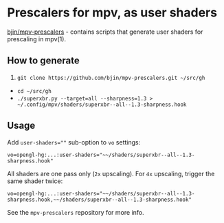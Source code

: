 # Prescalers for mpv, as user shaders

[bjin/mpv-prescalers](https://github.com/bjin/mpv-prescalers) - contains
scripts that generate user shaders for prescaling in mpv(1).

## How to generate

1. `git clone https://github.com/bjin/mpv-prescalers.git ~/src/gh`
-  `cd ~/src/gh`
-  `./superxbr.py --target=all --sharpness=1.3 > ~/.config/mpv/shaders/superxbr--all--1.3-sharpness.hook`

## Usage

Add `user-shaders=""` sub-option to `vo` settings:

```text
vo=opengl-hg:...:user-shaders="~~/shaders/superxbr--all--1.3-sharpness.hook"
```

All shaders are one pass only (`2x` upscaling). For `4x` upscaling, trigger
the same shader twice:

```text
vo=opengl-hg:...:user-shaders="~~/shaders/superxbr--all--1.3-sharpness.hook,~~/shaders/superxbr--all--1.3-sharpness.hook"
```

See the `mpv-prescalers` repository for more info.
